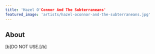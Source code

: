 ```yaml
---
title: 'Hazel O'Connor And The Subterraneans'
featured_image: 'artists/hazel-oconnor-and-the-subterraneans.jpg'
---
```


## About

[b]DO NOT USE.[/b]
